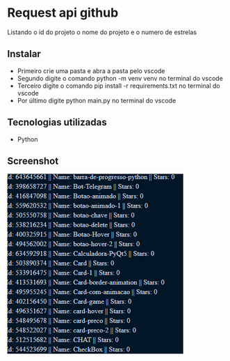 # Request api github

Listando o id do projeto o nome do projeto e o numero de estrelas

## Instalar

<ul>
  <li>Primeiro crie uma pasta e abra a pasta pelo vscode</li>
  <li>Segundo digite o comando python -m venv venv no terminal do vscode</li>
  <li>Terceiro digite o comando pip install -r requirements.txt no terminal do vscode</li>
  <li>Por último digite python main.py no terminal do vscode</li>
</ul>

## Tecnologias utilizadas

<ul>
  <li>Python</li>
</ul>

## Screenshot 

<img src="imagem_2023-06-27_133710520.png">
